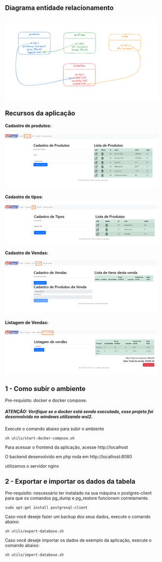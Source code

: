 ## Diagrama entidade relacionamento
![](applications\html\public\assets\img\DER.png)

## Recursos da aplicação
#### Cadastro de produtos:
![](applications\html\public\assets\img\Produtos.png)

#### Cadastro de tipos:
![](applications\html\public\assets\img\Tipos.png)

#### Cadastro de Vendas:
![](applications\html\public\assets\img\Vendas.png)

#### Listagem de Vendas:
![](applications\html\public\assets\img\ListagemdeVendas.png)

## 1 - Como subir o ambiente
Pre-requisito: docker e docker compose.

##### ATENÇÃO: Verifique se o docker está sendo executado, esse projeto foi desenvolvido no windows utilizando wsl2.

Execute o comando abaixo para subir o ambiente
```
sh utils/start-docker-compose.sh
```

Para acessar o frontend da aplicação, acesse http://localhost

O backend desenvolvido em php roda em http://localhost:8080

utilizamos o servidor nginx

<!-- ## 2 - Criar as tabelas no banco de dados
Arquivo de configuração se encontra neste local
applications\php1\public\createTables.php

Para criar as tabelas no banco de dados, acesse http://localhost:8080/createTables.php -->

## 2 - Exportar e importar os dados da tabela
Pre-requisito: nescessário ter instalado na sua máquina o postgres-client para que os comandos pg_dump e pg_restore funcionem corretamente.

```
sudo apt-get install postgresql-client
```

Caso você deseje fazer um backup dos seus dados, execute o comando abaixo:
```
sh utils/export-database.sh
```

Caso você deseje importar os dados de exemplo da aplicação, execute o comando abaixo:
```
sh utils/import-database.sh
```

